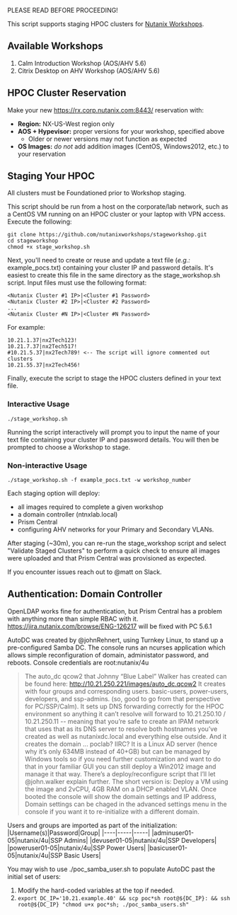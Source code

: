 PLEASE READ BEFORE PROCEEDING!

This script supports staging HPOC clusters for [Nutanix Workshops](http://www.nutanixworkshops.com).

## Available Workshops ##

1. Calm Introduction Workshop (AOS/AHV 5.6)
2. Citrix Desktop on AHV Workshop (AOS/AHV 5.6)

## HPOC Cluster Reservation ##

Make your new https://rx.corp.nutanix.com:8443/ reservation with:

- __Region:__ NX-US-West region only
- __AOS + Hypevisor:__ proper versions for your workshop, specified above
  - Older or newer versions may not function as expected
- __OS Images:__ *do not* add addition images (CentOS, Windows2012, etc.) to your reservation

## Staging Your HPOC ##

All clusters must be Foundationed prior to Workshop staging.

This script should be run from a host on the corporate/lab network,
 such as a CentOS VM running on an HPOC cluster or your laptop with VPN access.
Execute the following:

    git clone https://github.com/nutanixworkshops/stageworkshop.git
    cd stageworkshop
    chmod +x stage_workshop.sh

Next, you'll need to create or reuse and update a text file (*e.g.:* example_pocs.txt)
 containing your cluster IP and password details.
 It's easiest to create this file in the same directory as the stage_workshop.sh script.
 Input files must use the following format:

    <Nutanix Cluster #1 IP>|<Cluster #1 Password>
    <Nutanix Cluster #2 IP>|<Cluster #2 Password>
    ...
    <Nutanix Cluster #N IP>|<Cluster #N Password>

For example:

    10.21.1.37|nx2Tech123!
    10.21.7.37|nx2Tech517!
    #10.21.5.37|nx2Tech789! <-- The script will ignore commented out clusters
    10.21.55.37|nx2Tech456!

Finally, execute the script to stage the HPOC clusters defined in your text file.

### Interactive Usage ###

````./stage_workshop.sh````

Running the script interactively
 will prompt you to input the name of your text file containing your cluster IP and password details.
 You will then be prompted to choose a Workshop to stage.

### Non-interactive Usage ###

````./stage_workshop.sh -f example_pocs.txt -w workshop_number````

Each staging option will deploy:

- all images required to complete a given workshop
- a domain controller (ntnxlab.local)
- Prism Central
- configuring AHV networks for your Primary and Secondary VLANs.

After staging (~30m), you can re-run the stage_workshop script and select "Validate Staged Clusters" to perform a quick check to ensure all images were uploaded and that Prism Central was provisioned as expected.

If you encounter issues reach out to @matt on Slack.

## Authentication: Domain Controller ##

OpenLDAP works fine for authentication, but Prism Central has a problem with anything more than simple RBAC with it. https://jira.nutanix.com/browse/ENG-126217 will be fixed with PC 5.6.1

AutoDC was created by @johnRehnert, using Turnkey Linux, to stand up a pre-configured Samba DC.
The console runs an ncurses application which allows simple reconfiguration of domain,
administator password, and reboots. Console credentials are root:nutanix/4u 

> The auto_dc qcow2 that Johnny “Blue Label” Walker has created can be found here: http://10.21.250.221/images/auto_dc.qcow2
> It creates with four groups and corresponding users. basic-users, power-users, developers, and ssp-admins. (so, good to go from that perspective for PC/SSP/Calm). It sets up DNS forwarding correctly for the HPOC environment so anything it can’t resolve will forward to 10.21.250.10 / 10.21.250.11 -- meaning that you’re safe to create an IPAM network that uses that as its DNS server to resolve both hostnames you’ve created as well as nutanixdc.local and everything else outside. And it creates the domain ... poclab? IIRC?
> It is a Linux AD server (hence why it’s only 634MB instead of 40+GB) but can be managed by Windows tools so if you need further customization and want to do that in your familiar GUI you can still deploy a Win2012 image and manage it that way.
> There’s a deploy/reconfigure script that I’ll let @john.walker explain further.
> The short version is: Deploy a VM using the image and 2vCPU, 4GB RAM on a DHCP enabled VLAN.
> Once booted the console will show the domain settings and IP address,
 Domain settings can be chaged in the advanced settings menu in the console if you want it to re-initialize with a different domain.

Users and groups are imported as part of the initialization:
|Username(s)|Password|Group|
|----|-----|-----|
|adminuser01-05|nutanix/4u|SSP Admins|
|devuser01-05|nutanix/4u|SSP Developers|
|poweruser01-05|nutanix/4u|SSP Power Users|
|basicuser01-05|nutanix/4u|SSP Basic Users|

You may wish to use ./poc_samba_user.sh to populate AutoDC past the initial set of users:

1. Modify the hard-coded variables at the top if needed.
2. ````export DC_IP='10.21.example.40' && scp poc*sh root@${DC_IP}: && ssh root@${DC_IP} "chmod u+x poc*sh; ./poc_samba_users.sh"````
